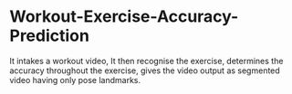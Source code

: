 # Workout-Exercise-Accuracy-Prediction
It intakes a workout video, It then recognise the exercise, determines the accuracy throughout the exercise, gives the video output as segmented video having only pose landmarks. 
